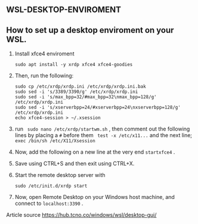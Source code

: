 ## WSL-DESKTOP-ENVIROMENT

## How to set up a desktop enviroment on your WSL.

<ol>
<li>
Install xfce4 enviroment

```
sudo apt install -y xrdp xfce4 xfce4-goodies
```
</li>


<li>
Then, run the following:

```
sudo cp /etc/xrdp/xrdp.ini /etc/xrdp/xrdp.ini.bak
sudo sed -i 's/3389/3390/g' /etc/xrdp/xrdp.ini
sudo sed -i 's/max_bpp=32/#max_bpp=32\nmax_bpp=128/g' /etc/xrdp/xrdp.ini
sudo sed -i 's/xserverbpp=24/#xserverbpp=24\nxserverbpp=128/g' /etc/xrdp/xrdp.ini
echo xfce4-session > ~/.xsession
```
</li>

<li>

run ``` 
sudo nano /etc/xrdp/startwm.sh
``` , then comment out the following lines by placing a ``` # ``` before them ``` test -x /etc/x11...``` and the next line; ``` exec /bin/sh /etc/X11/Xsession ```
</li>

<li>

Now, add the following on a new line at the very end  ``` startxfce4 ```  .

</li>

<li>
Save using CTRL+S and then exit using CTRL+X.
</li>

<li>

Start the remote desktop server with
```
sudo /etc/init.d/xrdp start
```
</li>

<li>

Now, open Remote Desktop on your Windows host machine, and connect to  ``` localhost:3390 ```  .

</li>

</ol>


Article source https://hub.tcno.co/windows/wsl/desktop-gui/


